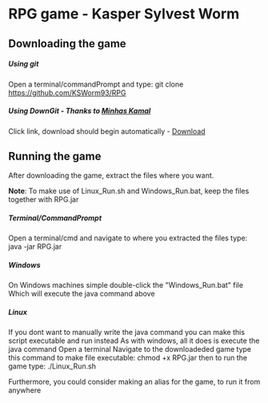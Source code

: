 # RPG game - Kasper Sylvest Worm
## Downloading the game
##### Using git
Open a terminal/commandPrompt and type: 
git clone https://github.com/KSWorm93/RPG
##### Using DownGit - Thanks to [Minhas Kamal](https://github.com/MinhasKamal/DownGit)

Click link, download should begin automatically -
[Download](https://minhaskamal.github.io/DownGit/#/home?url=https://github.com/KSWorm93/RPG/blob/master/RPG.zip)
## Running the game
After downloading the game, extract the files where you want.

**Note**: To make use of Linux_Run.sh and Windows_Run.bat, 
keep the files together with RPG.jar
##### Terminal/CommandPrompt
Open a terminal/cmd and navigate to where you extracted the files
type: 
java -jar RPG.jar
##### Windows
On Windows machines simple double-click the "Windows_Run.bat" file
Which will execute the java command above
##### Linux
If you dont want to manually write the java command 
you can make this script executable and run instead
As with windows, all it does is execute the java command
Open a terminal
Navigate to the downloadeded game
type this command to make file executable:
chmod +x RPG.jar
then to run the game type:
./Linux_Run.sh

Furthermore, you could consider making an alias for the game, 
to run it from anywhere
